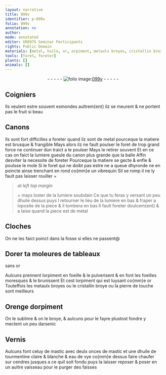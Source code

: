 ```yaml
---
layout: narrative
title: 099v
identifier: p-099v
folio: 099v
annotation: no
author:
mode: annotated
editor: GR8975 Seminar Participants
rights: Public Domain
materials: [metal, huile, or, orpiment, metaulx broyes, cristallin broye, pierre de touche, arsenic, mastic, huile de tourmentine, eau de vye, cendres]
tools: [foret, foreter]
plants: []
animals: []
---
```


<div class="folio" align="center">- - - - - <a href="http://gallica.bnf.fr/ark:/12148/btv1b10500001g/f204.image.r=Recueil%20de%20recettes%20et%20secrets%20concernant%20l'art%20du%20mouleur,%20de%20l'artificier%20et%20du%20peintre " target="_blank"><img src="https://cu-mkp.github.io/2017-workshop-edition/assets/photo-icon.png" alt="folio image: " style="display:inline-block; margin-bottom:-3px;"/>099v</a> - - - - - </div>  
  

## Coigniers

 
Ils veulent estre souvent esmondes aultrem{ent} ilz se meurent
 & ne portent pas le fruit si beau
 
 
  

## Canons

 
Ils sont fort difficilles a foreter quand ilz sont de <span class="m">metal</span> pourceque
 la matiere est brusque & frangible Mays alors ilz ne fault poulser le
 <span class="tl">foret</span> de trop grand force ne continuer dun traict a le poulser Mays le
 retirer souvent Et en ce cas on faict la lumiere gueule du canon plus grande que la balle
 Affin desviter la necessite de <span class="tl">foreter</span> Pourceque la matiere se gecte & enfle
 & poulsse le mole Si le <span class="tl">foret</span> qui ne doibt pas estre ne a queue dhyronde
 ne en poincte ainse trenchant en rond co{mm}e un vibrequin Sil se romp il ne ly
 fault pas laisser rouiller \+
 
> *at left top margin*
> 
>   \+
 mays loster de la
 lumiere soubdain
 Ce que tu feras y versant
 un peu d<span class="m">huile</span> dessus
 puys l retourner
 le lieu de la lumiere en bas
 & fraper a loposite
 de la piece & il
 tombera en bas
 Il fault <span class="tl">foreter</span>
 doulcem{ent} & a laise
 quand la piece
 est de <span class="m">metal</span>
 
 
  

## Cloches

 
On ne les faict poinct dans la fosse si elles ne passent@
 
 
  

## Dorer ta moleures de tableaux 
 sans <span class="m">or</span>

 
Aulcuns prennent l<span class="m">orpiment</span> en foeille & le pulverisent
 & en font les foeilles moresques & le brunissent Et cest
 l<span class="m">orpiment</span> qui est luysant co{mm}e <span class="m">or</span> Touteffois les <span class="m">metaulx
 broyes</span> ou le <span class="m">cristallin broye</span> ou la <span class="m">pierre de touche</span>
 sont meilleurs
 
 
  

## Orenge d<span class="m">orpiment</span>

 
On le sublime & on le broye, & aulcuns pour le fayre
 plustost fondre y mectent un peu d<span class="m">arsenic</span>
 
 
  

## Vernis

 
Aulcuns font celuy de <span class="m">mastic</span> avec deulx onces de <span class="m">mastic</span>
 et une d<span class="m">huile de tourmentine</span> claire & blanche & <span class="m">eau de vye</span>
 co{mm}e dessus faire chaufer sur <span class="m">cendres</span> jusques a ce quil
 soit fondu puys la laisser reposer & poser en un aultre
 vaisseau pour le purger des faisses
 
